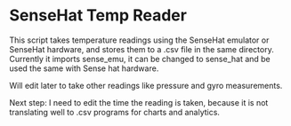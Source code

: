 # SenseHat Temp Reader
This script takes temperature readings using the SenseHat emulator or SenseHat hardware, and stores them to a .csv file in the same directory. 
Currently it imports sense_emu, it can be changed to sense_hat and be used the same with Sense hat hardware.  

Will edit later to take other readings like pressure and gyro measurements. 

Next step: I need to edit the time the reading is taken, because it is not translating well to .csv programs for charts and analytics. 
